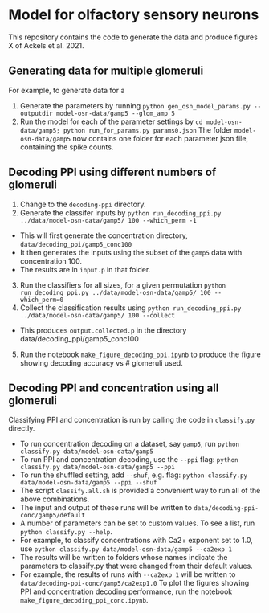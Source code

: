 # Model for olfactory sensory neurons 
This repository contains the code to generate the data and produce figures X of Ackels et al. 2021.
## Generating data for multiple glomeruli
For example, to generate data for a
1. Generate the parameters by running ```python gen_osn_model_params.py --outputdir model-osn-data/gamp5 --glom_amp 5```
2. Run the model for each of the parameter settings by ```cd model-osn-data/gamp5; python run_for_params.py params0.json```
The folder `model-osn-data/gamp5` now contains one folder for each parameter json file, containing the spike counts.
## Decoding PPI using different numbers of glomeruli
1. Change to the `decoding-ppi` directory.
2. Generate the classifer inputs by `python run_decoding_ppi.py ../data/model-osn-data/gamp5/ 100 --which_perm -1`
- This will first generate the concentration directory, `data/decoding_ppi/gamp5_conc100`
- It then generates the inputs using the subset of the `gamp5` data with concentration 100. 
- The results are in `input.p` in that folder.
3. Run the classifiers for all sizes, for a given permutation `python run_decoding_ppi.py ../data/model-osn-data/gamp5/ 100 --which_perm=0`
4. Collect the classification results using `python run_decoding_ppi.py ../data/model-osn-data/gamp5/ 100 --collect` 
- This produces `output.collected.p` in the directory data/decoding_ppi/gamp5_conc100
5. Run the notebook `make_figure_decoding_ppi.ipynb` to produce the figure showing decoding accuracy vs # glomeruli used.
## Decoding PPI and concentration using all glomeruli
Classifying PPI and concentration is run by calling the code in `classify.py` directly.
- To run concentration decoding on a dataset, say `gamp5`, run `python classify.py data/model-osn-data/gamp5`
- To run PPI and concentration decoding, use the `--ppi` flag: `python classify.py data/model-osn-data/gamp5 --ppi`
- To run the shuffled setting, add `--shuf`, e.g. flag: `python classify.py data/model-osn-data/gamp5 --ppi --shuf`
- The script `classify.all.sh` is provided a convenient way to run all of the above combinations.
- The input and output of these runs will be written to `data/decoding-ppi-conc/gamp5/default`
- A number of parameters can be set to custom values. To see a list, run `python classify.py --help`.
- For example, to classify concentrations with Ca2+ exponent set to 1.0, use `python classify.py data/model-osn-data/gamp5 --ca2exp 1`
- The results will be written to folders whose names indicate the parameters to classify.py that were changed from their default values.
- For example, the results of runs with `--ca2exp 1`  will be written to `data/decoding-ppi-conc/gamp5/ca2exp1.0`
To plot the figures showing PPI and concentration decoding performance, run the notebook `make_figure_decoding_ppi_conc.ipynb`.



